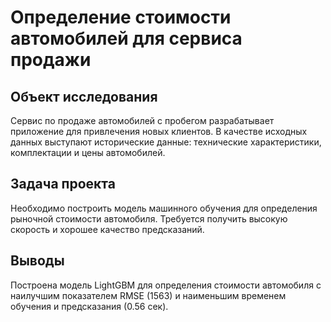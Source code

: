 # Определение стоимости автомобилей для сервиса продажи
## Объект исследования

Сервис по продаже автомобилей с пробегом разрабатывает приложение для привлечения новых клиентов. В качестве исходных данных выступают исторические данные: технические характеристики, комплектации и цены автомобилей.

## Задача проекта

Необходимо построить модель машинного обучения для определения рыночной стоимости автомобиля. Требуется получить высокую скорость и хорошее качество предсказаний.

## Выводы

Построена модель LightGBM для определения стоимости автомобиля с наилучшим показателем RMSE (1563) и наименьшим временем обучения и предсказания (0.56 сек).
